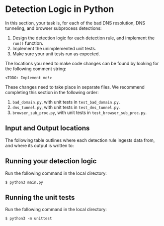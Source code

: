 # Detection Logic in Python

In this section, your task is, for each of the bad DNS resolution, DNS tunneling, and browser subprocess detections:

1. Design the detection logic for each detection rule, and implement the `run()` function.
2. Implement the unimplemented unit tests.
3. Make sure your unit tests run as expected.

The locations you need to make code changes can be found by looking for the following comment string:

```
<TODO: Implement me!>
```

These changes need to take place in separate files. We recommend completing this section in the following order:

1. `bad_domain.py`, with unit tests in `test_bad_domain.py`.
2. `dns_tunnel.py`, with unit tests in `test_dns_tunnel.py`.
3. `browser_sub_proc.py`, with unit tests in `test_browser_sub_proc.py`.

## Input and Output locations

The following table outlines where each detection rule ingests data from, and where its output is written to:

## Running your detection logic

Run the following command in the local directory:

```
$ python3 main.py
```

## Running the unit tests

Run the following command in the local directory:

```
$ python3 -m unittest
```